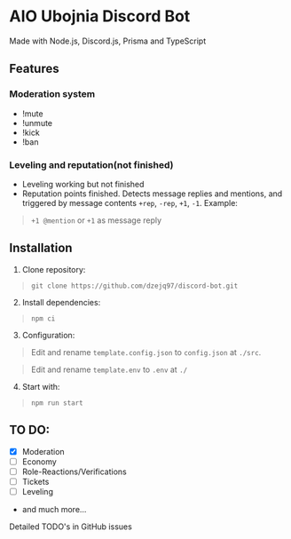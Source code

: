 # AIO Ubojnia Discord Bot
Made with Node.js, Discord.js, Prisma and TypeScript

## Features
### Moderation system
- !mute
- !unmute
- !kick
- !ban
### Leveling and reputation(not finished)
- Leveling working but not finished
- Reputation points finished.
Detects message replies and mentions, and triggered by message contents `+rep`, `-rep`, `+1`, `-1`.
Example:
> `+1 @mention`
or
> `+1` as message reply

## Installation
1. Clone repository:
> `git clone https://github.com/dzejq97/discord-bot.git`

2. Install dependencies:
> `npm ci`

3. Configuration:
> Edit and rename `template.config.json` to `config.json` at `./src`.

> Edit and rename `template.env` to `.env` at `./`

4. Start with:
> `npm run start`


## TO DO:
- [x] Moderation
- [ ] Economy
- [ ] Role-Reactions/Verifications
- [ ] Tickets
- [ ] Leveling
- and much more...

Detailed TODO's in GitHub issues